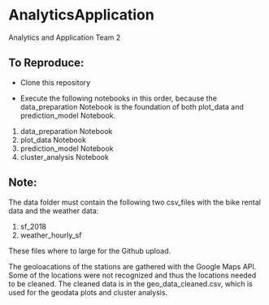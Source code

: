 # AnalyticsApplication
Analytics and Application Team 2

To Reproduce:
-------------
- Clone this repository

- Execute the following notebooks in this order, because the data_preparation Notebook is the foundation of both plot_data and prediction_model Notebook.

1. data_preparation Notebook
2. plot_data Notebook
3. prediction_model Notebook
4. cluster_analysis Notebook

Note:
-----
The data folder must contain the following two csv_files with the bike rental data and the weather data: 
1. sf_2018
2. weather_hourly_sf

These files where to large for the Github upload.

The geoloacations of the stations are gathered with the Google Maps API. Some of the locations were not recognized and thus the locations needed to be cleaned. The cleaned data is in the geo_data_cleaned.csv, which is used for the geodata plots and cluster analysis.
